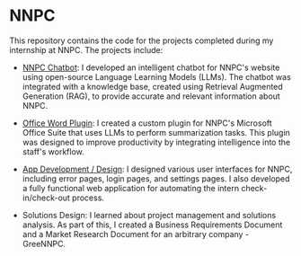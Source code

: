 # NNPC

This repository contains the code for the projects completed during my internship at NNPC. The projects include:

- [NNPC Chatbot](Chatbot/README.md): I developed an intelligent chatbot for NNPC's website using open-source Language Learning Models (LLMs). The chatbot was integrated with a knowledge base, created using Retrieval Augmented Generation (RAG), to provide accurate and relevant information about NNPC.

- [Office Word Plugin](Office%20Plugin/README.md): I created a custom plugin for NNPC's Microsoft Office Suite that uses LLMs to perform summarization tasks. This plugin was designed to improve productivity by integrating intelligence into the staff's workflow.

- [App Development / Design](Attendace%20Website/README.md): I designed various user interfaces for NNPC, including error pages, login pages, and settings pages. I also developed a fully functional web application for automating the intern check-in/check-out process.

- Solutions Design: I learned about project management and solutions analysis. As part of this, I created a Business Requirements Document and a Market Research Document for an arbitrary company - GreeNNPC.
